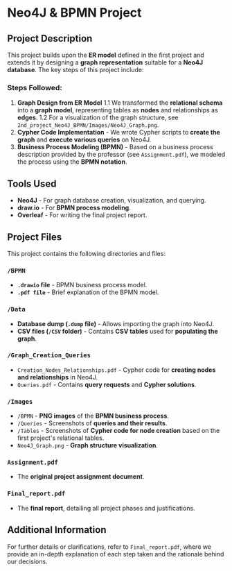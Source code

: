 # Neo4J & BPMN Project

## Project Description
This project builds upon the **ER model** defined in the first project and extends it by designing a **graph representation** suitable for a **Neo4J database**. The key steps of this project include:

### Steps Followed:
1. **Graph Design from ER Model**
   1.1 We transformed the **relational schema** into a **graph model**, representing tables as **nodes** and relationships as **edges**.
   1.2 For a visualization of the graph structure, see `2nd_project_Neo4J_BPMN/Images/Neo4J_Graph.png`.
3. **Cypher Code Implementation** - We wrote Cypher scripts to **create the graph** and **execute various queries** on Neo4J.
4. **Business Process Modeling (BPMN)** - Based on a business process description provided by the professor (see `Assignment.pdf`), we modeled the process using the **BPMN notation**.

## Tools Used
- **Neo4J** - For graph database creation, visualization, and querying.
- **draw.io** - For **BPMN process modeling**.
- **Overleaf** - For writing the final project report.

## Project Files
This project contains the following directories and files:

### `/BPMN`
- **`.drawio` file** - BPMN business process model.
- **`.pdf file`** - Brief explanation of the BPMN model.

### `/Data`
- **Database dump (`.dump` file)** - Allows importing the graph into Neo4J.
- **CSV files (`/CSV` folder)** - Contains **CSV tables** used for **populating the graph**.

### `/Graph_Creation_Queries`
- `Creation_Nodes_Relationships.pdf` - Cypher code for **creating nodes and relationships** in Neo4J.
- `Queries.pdf` - Contains **query requests** and **Cypher solutions**.

### `/Images`
- `/BPMN` - **PNG images** of the **BPMN business process**.
- `/Queries` - Screenshots of **queries and their results**.
- `/Tables` - Screenshots of **Cypher code for node creation** based on the first project's relational tables.
- `Neo4J_Graph.png` - **Graph structure visualization**.

### `Assignment.pdf`
- The **original project assignment document**.

### `Final_report.pdf`
- The **final report**, detailing all project phases and justifications.

## Additional Information
For further details or clarifications, refer to `Final_report.pdf`, where we provide an in-depth explanation of each step taken and the rationale behind our decisions.
